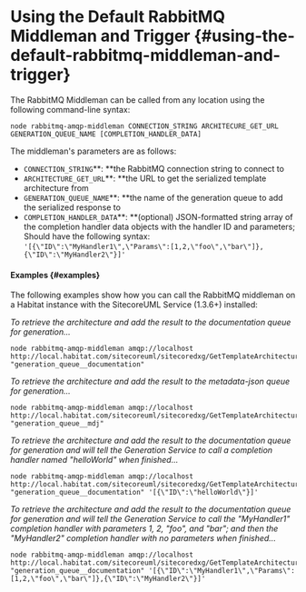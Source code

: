 # Using the Default RabbitMQ Middleman and Trigger {#using-the-default-rabbitmq-middleman-and-trigger}

The RabbitMQ Middleman can be called from any location using the following command-line syntax:

```
node rabbitmq-amqp-middleman CONNECTION_STRING ARCHITECURE_GET_URL GENERATION_QUEUE_NAME [COMPLETION_HANDLER_DATA]
```

The middleman's parameters are as follows:

* `CONNECTION_STRING`**: **the RabbitMQ connection string to connect to
* `ARCHITECTURE_GET_URL`**: **the URL to get the serialized template architecture from
* `GENERATION_QUEUE_NAME`**: **the name of the generation queue to add the serialized response to
* `COMPLETION_HANDLER_DATA`**: **\(optional\) JSON-formatted string array of the completion handler data objects with the handler ID and parameters; Should have the following syntax: `'[{\"ID\":\"MyHandler1\",\"Params\":[1,2,\"foo\",\"bar\"]},{\"ID\":\"MyHandler2\"}]'`

#### Examples {#examples}

The following examples show how you can call the RabbitMQ middleman on a Habitat instance with the SitecoreUML Service \(1.3.6+\) installed:

_To retrieve the architecture and add the result to the documentation queue for generation..._

```
node rabbitmq-amqp-middleman amqp://localhost http://local.habitat.com/sitecoreuml/sitecoredxg/GetTemplateArchitecture "generation_queue__documentation"
```

_To retrieve the architecture and add the result to the metadata-json queue for generation..._

```
node rabbitmq-amqp-middleman amqp://localhost http://local.habitat.com/sitecoreuml/sitecoredxg/GetTemplateArchitecture "generation_queue__mdj"
```

_To retrieve the architecture and add the result to the documentation queue for generation and will tell the Generation Service to call a completion handler named "helloWorld" when finished..._

```
node rabbitmq-amqp-middleman amqp://localhost http://local.habitat.com/sitecoreuml/sitecoredxg/GetTemplateArchitecture "generation_queue__documentation" '[{\"ID\":\"helloWorld\"}]'
```

_To retrieve the architecture and add the result to the documentation queue for generation and will tell the Generation Service to call the "MyHandler1" completion handler with parameters 1, 2, "foo", and "bar"; and then the "MyHandler2" completion handler with no parameters when finished..._

```
node rabbitmq-amqp-middleman amqp://localhost http://local.habitat.com/sitecoreuml/sitecoredxg/GetTemplateArchitecture "generation_queue__documentation" '[{\"ID\":\"MyHandler1\",\"Params\":[1,2,\"foo\",\"bar\"]},{\"ID\":\"MyHandler2\"}]'
```

[            
](https://zkniebel.gitbooks.io/sitecoredxg/content/architecture/architecture-overview.html)

